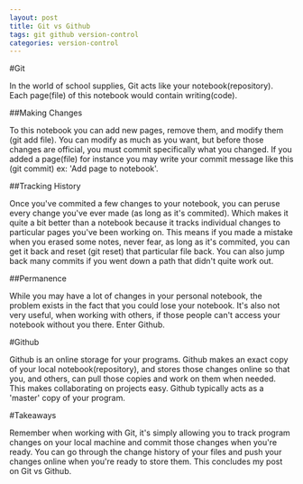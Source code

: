```yaml
---
layout: post
title: Git vs Github
tags: git github version-control
categories: version-control
---
```

<div class="toc"></div>

#Git

In the world of school supplies, Git acts like your notebook(repository). Each page(file) of this notebook would contain writing(code).

##Making Changes

To this notebook you can add new pages, remove them, and modify them (git add file). You can modify as much as you want, but before those changes are official, you must commit specifically what you changed. If you added a page(file) for instance you may write your commit message like this (git commit) ex: 'Add page to notebook'.

##Tracking History

Once you've commited a few changes to your notebook, you can peruse every change you've ever made (as long as it's commited). Which makes it quite a bit better than a notebook because it tracks individual changes to particular pages you've been working on. This means if you made a mistake when you erased some notes, never fear, as long as it's commited, you can get it back and reset (git reset) that particular file back. You can also jump back many commits if you went down a path that didn't quite work out.

##Permanence

While you may have a lot of changes in your personal notebook, the problem exists in the fact that you could lose your notebook. It's also not very useful, when working with others, if those people can't access your notebook without you there. Enter Github.

#Github

Github is an online storage for your programs. Github makes an exact copy of your local notebook(repository), and stores those changes online so that you, and others, can pull those copies and work on them when needed. This makes collaborating on projects easy. Github typically acts as a 'master' copy of your program.

#Takeaways

Remember when working with Git, it's simply allowing you to track program changes on your local machine and commit those changes when you're ready. You can go through the change history of your files and push your changes online when you're ready to store them. This concludes my post on Git vs Github.
